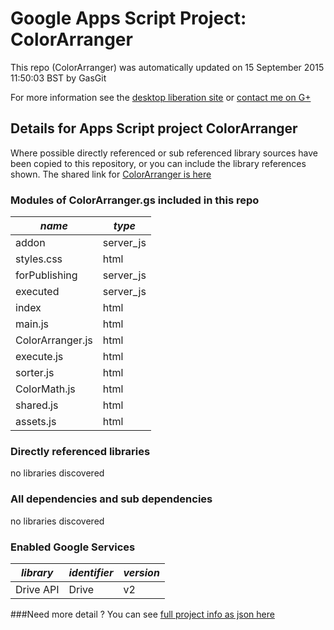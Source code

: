 # Google Apps Script Project: ColorArranger
This repo (ColorArranger) was automatically updated on 15 September 2015 11:50:03 BST by GasGit

For more information see the [desktop liberation site](http://ramblings.mcpher.com/Home/excelquirks/drivesdk/gettinggithubready "desktop liberation") or [contact me on G+](https://plus.google.com/+BruceMcpherson "Bruce McPherson - GDE")
## Details for Apps Script project ColorArranger
Where possible directly referenced or sub referenced library sources have been copied to this repository, or you can include the library references shown. 
The shared link for [ColorArranger is here](https://script.google.com/d/1eSvQMHBpjkt13USxpH4CFOp9mxzyr5hv08M4E3Iz1Cw7gDxxoStH4eLU/edit?usp=sharing "open in the GAS IDE")

### Modules of ColorArranger.gs included in this repo
*name*|*type*
--- | --- 
addon| server_js
styles.css| html
forPublishing| server_js
executed| server_js
index| html
main.js| html
ColorArranger.js| html
execute.js| html
sorter.js| html
ColorMath.js| html
shared.js| html
assets.js| html
### Directly referenced libraries
no libraries discovered
### All dependencies and sub dependencies
no libraries discovered
### Enabled Google Services
*library*|*identifier*|*version*
--- | --- | --- 
Drive API| Drive|v2
###Need more detail ?
You can see [full project info as json here](info.json)
